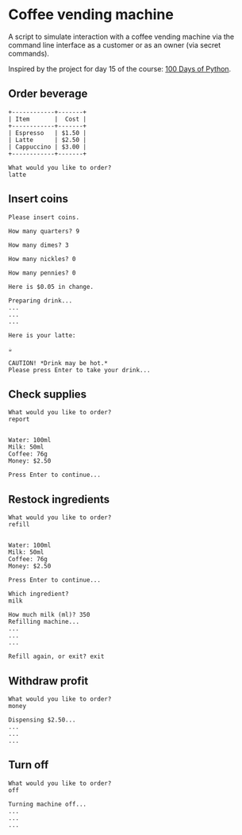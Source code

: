 # Coffee vending machine

A script to simulate interaction with a coffee vending machine via the command line interface as a customer or as an owner (via secret commands).

Inspired by the project for day 15 of the course: [100 Days of Python](https://100daysofpython.dev/).

## Order beverage

```
+------------+-------+
| Item       |  Cost |
+------------+-------+
| Espresso   | $1.50 |
| Latte      | $2.50 |
| Cappuccino | $3.00 |
+------------+-------+

What would you like to order?
latte
```

## Insert coins

```
Please insert coins.

How many quarters? 9

How many dimes? 3

How many nickles? 0

How many pennies? 0

Here is $0.05 in change.

Preparing drink...
...
...
...

Here is your latte:

☕

CAUTION! *Drink may be hot.*
Please press Enter to take your drink...
```

## Check supplies

```
What would you like to order?
report


Water: 100ml
Milk: 50ml
Coffee: 76g
Money: $2.50

Press Enter to continue...
```

## Restock ingredients

```
What would you like to order?
refill


Water: 100ml
Milk: 50ml
Coffee: 76g
Money: $2.50

Press Enter to continue...

Which ingredient?
milk

How much milk (ml)? 350
Refilling machine...
...
...
...

Refill again, or exit? exit
```

## Withdraw profit

```
What would you like to order?
money

Dispensing $2.50...
...
...
...
```

## Turn off

```
What would you like to order?
off

Turning machine off...
...
...
...
```